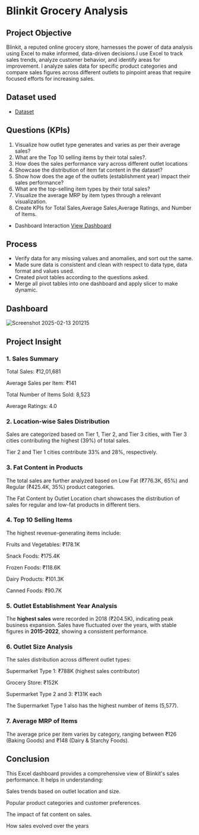 # Blinkit Grocery Analysis

## Project Objective

Blinkit, a reputed online grocery store, harnesses the power of data analysis using Excel to make informed, data-driven decisions.I use Excel to track sales trends, analyze customer behavior, and identify areas for improvement. I analyze sales data for specific product categories and compare sales figures across different outlets to pinpoint areas that require focused efforts for increasing sales.

## Dataset used

- <a href="https://github.com/anamika122/BLINKIT_GROCERY_ANALYSIS/blob/main/BlinkIT-Grocery-Data-Analysis.xlsx">Dataset</a>

## Questions (KPIs)

1.	Visualize how outlet type generates and varies as per their average sales?	
2.	What are the Top 10 selling items by their total sales?.	
3.	How does the sales performance vary across different outlet locations
4.	Showcase the distribution of item fat content in the dataset?
5.	Show how does the age of the outlets (establishment year) impact their sales performance?
6.	What are the top-selling item types by their total sales?
7.	Visualize the average MRP by item types through a relevant visualization.
8.	Create KPIs for Total Sales,Average Sales,Average Ratings, and Number of Items.

- Dashboard Interaction <a href="https://github.com/anamika122/BLINKIT_GROCERY_ANALYSIS/blob/main/Screenshot%202025-02-13%20201215.png">View Dashboard</a>

## Process
- Verify data for any missing values and anomalies, and sort out the same.
- Made sure data is consistent and clean with respect to data type, data format and values used.
- Created pivot tables according to the questions asked.
- Merge all pivot tables into one dashboard and apply slicer to make dynamic.

## Dashboard
![Screenshot 2025-02-13 201215](https://github.com/user-attachments/assets/2b02777b-b761-4d4a-a6b1-5ae48c25efd4)

## Project Insight

### 1. Sales Summary
Total Sales: ₹12,01,681

Average Sales per Item: ₹141

Total Number of Items Sold: 8,523

Average Ratings: 4.0

### 2. Location-wise Sales Distribution
Sales are categorized based on Tier 1, Tier 2, and Tier 3 cities, with Tier 3 cities contributing the highest (39%) of total sales.

Tier 2 and Tier 1 cities contribute 33% and 28%, respectively.

### 3. Fat Content in Products
The total sales are further analyzed based on Low Fat (₹776.3K, 65%) and Regular (₹425.4K, 35%) product categories.

The Fat Content by Outlet Location chart showcases the distribution of sales for regular and low-fat products in different tiers.

### 4. Top 10 Selling Items
The highest revenue-generating items include:

Fruits and Vegetables: ₹178.1K

Snack Foods: ₹175.4K

Frozen Foods: ₹118.6K

Dairy Products: ₹101.3K

Canned Foods: ₹90.7K

### 5. Outlet Establishment Year Analysis
The **highest sales** were recorded in 2018 (₹204.5K), indicating peak business expansion.
Sales have fluctuated over the years, with stable figures in **2015-2022**, showing a consistent performance.

### 6. Outlet Size Analysis
The sales distribution across different outlet types:

Supermarket Type 1: ₹788K (highest sales contributor)

Grocery Store: ₹152K

Supermarket Type 2 and 3: ₹131K each

The Supermarket Type 1 also has the highest number of items (5,577).

### 7. Average MRP of Items

The average price per item varies by category, ranging between ₹126 (Baking Goods) and ₹148 (Dairy & Starchy Foods).

## Conclusion
This Excel dashboard provides a comprehensive view of Blinkit's sales performance. It helps in understanding:

Sales trends based on outlet location and size.

Popular product categories and customer preferences.

The impact of fat content on sales.

How sales evolved over the years

